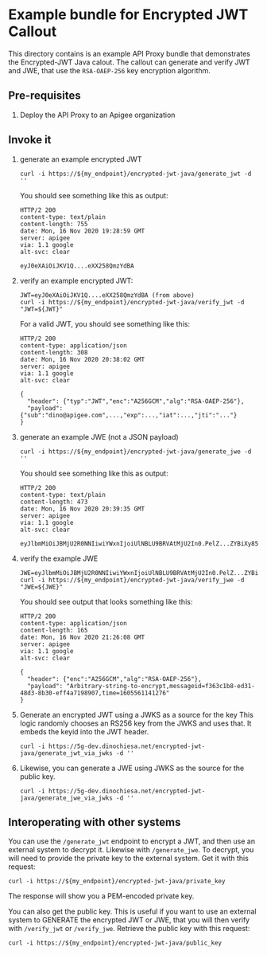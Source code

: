 # Example bundle for Encrypted JWT Callout

This directory contains is an example API Proxy bundle that demonstrates the
Encrypted-JWT Java calout. The callout can generate and verify JWT and JWE, that
use the `RSA-OAEP-256` key encryption algorithm.

## Pre-requisites

1. Deploy the API Proxy to an Apigee organization

## Invoke it


1. generate an example encrypted JWT
   ```
   curl -i https://${my_endpoint}/encrypted-jwt-java/generate_jwt -d ''
   ```

   You should see something like this as output:
   ```
   HTTP/2 200
   content-type: text/plain
   content-length: 755
   date: Mon, 16 Nov 2020 19:28:59 GMT
   server: apigee
   via: 1.1 google
   alt-svc: clear

   eyJ0eXAiOiJKV1Q....eXX258QmzYdBA
   ```

2. verify an example encrypted JWT:

   ```
   JWT=eyJ0eXAiOiJKV1Q....eXX258QmzYdBA (from above)
   curl -i https://${my_endpoint}/encrypted-jwt-java/verify_jwt -d "JWT=${JWT}"

   ```

   For a valid JWT, you should see something like this:
   ```
   HTTP/2 200
   content-type: application/json
   content-length: 308
   date: Mon, 16 Nov 2020 20:38:02 GMT
   server: apigee
   via: 1.1 google
   alt-svc: clear

   {
     "header": {"typ":"JWT","enc":"A256GCM","alg":"RSA-OAEP-256"},
     "payload": {"sub":"dino@apigee.com",...,"exp":...,"iat":...,"jti":"..."}
   }
   ```

3. generate an example JWE (not a JSON payload)
   ```
   curl -i https://${my_endpoint}/encrypted-jwt-java/generate_jwe -d ''
   ```

   You should see something like this as output:
   ```
   HTTP/2 200
   content-type: text/plain
   content-length: 473
   date: Mon, 16 Nov 2020 20:39:35 GMT
   server: apigee
   via: 1.1 google
   alt-svc: clear

   eyJlbmMiOiJBMjU2R0NNIiwiYWxnIjoiUlNBLU9BRVAtMjU2In0.PelZ...ZYBiXy85u.ZkjuSBvcW7iU4vj6oOo9KA

   ```

4. verify the example JWE

   ```
   JWE=eyJlbmMiOiJBMjU2R0NNIiwiYWxnIjoiUlNBLU9BRVAtMjU2In0.PelZ...ZYBiXy85u.ZkjuSBvcW7iU4vj6oOo9KA
   curl -i https://${my_endpoint}/encrypted-jwt-java/verify_jwe -d "JWE=${JWE}"
   ```
   You should see output that looks something like this:
   ```
   HTTP/2 200
   content-type: application/json
   content-length: 165
   date: Mon, 16 Nov 2020 21:26:08 GMT
   server: apigee
   via: 1.1 google
   alt-svc: clear

   {
     "header": {"enc":"A256GCM","alg":"RSA-OAEP-256"},
     "payload": "Arbitrary-string-to-encrypt,messageid=f363c1b8-ed31-48d3-8b30-eff4a7198907,time=1605561141276"
   }

   ```

5. Generate an encrypted JWT using a JWKS as a source for the key
   This logic randomly chooses an RS256 key from the JWKS and uses that. It embeds the
   keyid into the JWT header.
   ```
   curl -i https://5g-dev.dinochiesa.net/encrypted-jwt-java/generate_jwt_via_jwks -d ''
   ```

6. Likewise, you can generate a JWE using JWKS as the source for the public key.
   ```
   curl -i https://5g-dev.dinochiesa.net/encrypted-jwt-java/generate_jwe_via_jwks -d ''
   ```



## Interoperating with other systems

You can use the `/generate_jwt` endpoint to encrypt a JWT, and then use an external system to decrypt it. Likewise with `/generate_jwe`.
To decrypt, you will need to provide the private key to the external system.  Get it with this request:

```
curl -i https://${my_endpoint}/encrypted-jwt-java/private_key
```

The response will show you a PEM-encoded private key.

You can also get the public key.  This is useful if you want to use an external system to GENERATE the encrypted JWT or JWE, that you will then verify with `/verify_jwt` or `/verify_jwe`. Retrieve the public key with this request:

```
curl -i https://${my_endpoint}/encrypted-jwt-java/public_key
```

